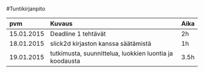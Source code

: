 ﻿#Tuntikirjanpito

| pvm    		| Kuvaus        | Aika  |
|:--------------|:--------------|:----- |
| 15.01.2015    | Deadline 1 tehtävät | 2h |
| 18.01.2015    | slick2d kirjaston kanssa säätämistä | 1h |
| 19.01.2015    | tutkimusta, suunnittelua, luokkien luontia ja koodausta | 3.5h |
